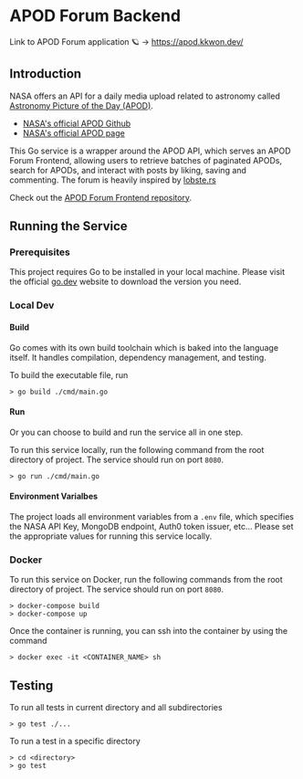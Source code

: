 # APOD Forum Backend

Link to APOD Forum application :ringed_planet: -> https://apod.kkwon.dev/

## Introduction

NASA offers an API for a daily media upload related to astronomy called [Astronomy Picture of the Day (APOD)](https://data.nasa.gov/Space-Science/Astronomy-Picture-of-the-Day-API/ez2w-t8ua).

- [NASA's official APOD Github](https://github.com/nasa/apod-api)
- [NASA's official APOD page](https://apod.nasa.gov/apod/astropix.html)

This Go service is a wrapper around the APOD API, which serves an APOD Forum Frontend,
allowing users to retrieve batches of paginated APODs, search for APODs, and interact with posts by liking, saving and commenting. The forum is heavily inspired by [lobste.rs](https://lobste.rs/)

Check out the [APOD Forum Frontend repository](https://github.com/kkwon1/apod-forum-frontend).

## Running the Service

### Prerequisites

This project requires Go to be installed in your local machine. Please visit the official [go.dev](https://go.dev/doc/install) website to download the version you need.

### Local Dev

#### Build

Go comes with its own build toolchain which is baked into the language itself. It handles compilation, dependency management, and testing.

To build the executable file, run

```
> go build ./cmd/main.go
```

#### Run

Or you can choose to build and run the service all in one step.

To run this service locally, run the following command from the root directory of project. The service should run on port `8080`.

```
> go run ./cmd/main.go
```

#### Environment Varialbes

The project loads all environment variables from a `.env` file, which specifies the NASA API Key, MongoDB endpoint, Auth0 token issuer, etc... Please set the appropriate values for running this service locally.

### Docker

To run this service on Docker, run the following commands from the root directory of project. The service should run on port `8080`.

```
> docker-compose build
> docker-compose up
```

Once the container is running, you can ssh into the container by using the command

```
> docker exec -it <CONTAINER_NAME> sh
```

## Testing

To run all tests in current directory and all subdirectories

```
> go test ./...
```

To run a test in a specific directory

```
> cd <directory>
> go test
```
